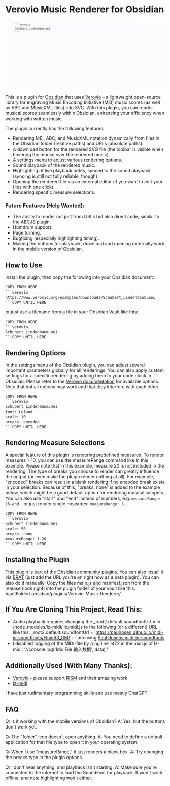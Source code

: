 # Verovio Music Renderer for Obsidian

![](Verovio-Plugin.gif)

This is a plugin for [Obsidian](https://obsidian.md) that uses [Verovio](https://www.verovio.org/) – a lightweight open-source library for engraving Music Encoding Initiative (MEI) music scores (as well as ABC and MusicXML files) into SVG. With this plugin, you can render musical scores seamlessly within Obsidian, enhancing your efficiency when working with written music.

The plugin currently has the following features:
- Rendering MEI, ABC, and MusicXML notation dynamically from files in the Obsidian folder (relative paths) and URLs (absolute paths).
- A download button for the rendered SVG file (the toolbar is visible when hovering the mouse over the rendered music).
- A settings menu to adjust various rendering options.
- Sound playback of the rendered music.
- Highlighting of live playback notes, synced to the sound playback (syncing is still not fully reliable, though).
- Opening the rendered file via an external editor (if you want to edit your files with one click).
- Rendering specific measure selections.

### Future Features (Help Wanted):
- The ability to render not just from URLs but also direct code, similar to the [ABCJS plugin](https://github.com/abcjs-music/obsidian-plugin-abcjs).
- Humdrum support.
- Page turning.
- Bugfixing (especially highlighting timing).
- Making the buttons for playback, download and opening externally work in the mobile version of Obsidian.

## How to Use
Install the plugin, then copy the following into your Obsidian document:

```
COPY FROM HERE
```verovio
https://www.verovio.org/examples/downloads/Schubert_Lindenbaum.mei
```COPY UNTIL HERE

```

or just use a filename from a file in your Obsidian Vault like this:

```
COPY FROM HERE
```verovio
Schubert_Lindenbaum.mei
```COPY UNTIL HERE

```

## Rendering Options
In the settings menu of the Obsidian plugin, you can adjust several important parameters globally for all renderings. 
You can also apply custom settings for a specific rendering by adding them to your code block in Obsidian. Please refer to the [Verovio documentation](https://book.verovio.org/toolkit-reference/toolkit-options.html) for available options. Note that not all options may work and that they interfere with each other.

```
COPY FROM HERE
```verovio
Schubert_Lindenbaum.mei
font: Leland
scale: 10
breaks: encoded
```COPY UNTIL HERE

```

## Rendering Measure Selections
A special feature of this plugin is rendering predefined measures. To render measures 1-10, you can use the measureRange command like in this example. Please note that in this example, measure 20 is not included in the rendering. The type of breaks you choose to render can greatly influence the output (or even make the plugin render nothing at all). For example, "encoded" breaks can result in a blank rendering if no encoded break exists in your selection. Because of this, "breaks: none" is added to the example below, which might be a good default option for rendering musical snippets. You can also use "start" and "end" instead of numbers, e.g. `measureRange: 15-end` – or just render single measures: `measureRange: 5`


```
COPY FROM HERE
```verovio
Schubert_Lindenbaum.mei
scale: 50
breaks: none
measureRange: 1-20
```COPY UNTIL HERE

```

## Installing the Plugin
This plugin is part of the Obsidian community plugins. You can also install it via [BRAT](https://github.com/TfTHacker/obsidian42-brat) (just add the URL you're on right now as a beta plugin).
You can also do it manually: Copy the files main.js and manifest.json from the release (look right) into the plugin folder of your vault like this: VaultFolder/.obsidian/plugins/Verovio-Music-Renderer/.

## If You Are Cloning This Project, Read This:
- Audio playback requires changing the _root2.default.soundfontUrl = in /node_modules/lz-midi/lib/midi.js to the following (or a different) URL like this: _root2.default.soundfontUrl = 'https://paulrosen.github.io/midi-js-soundfonts/FluidR3_GM/';. I am using [Paul Rosens midi-js-soundfonts](https://github.com/paulrosen/midi-js-soundfonts)
- I disabled logging of the MIDI-file by //ing line 1472 in the midi.js of lz-midi: '//console.log('MidiFile 输入数据', data);''



## Additionally Used (With Many Thanks):
- [Verovio](https://github.com/rism-digital/verovio) – please support [RISM](https://rism.digital/) and their amazing work
- [lz-midi](https://github.com/AAlittleWhite/lz-midi)

I have just rudimentary programming skills and use mostly ChatGPT.

## FAQ

Q: Is it working with the mobile versions of Obsidian?
A: Yes, but the buttons don't work yet.

Q: The "folder" icon doesn't open anything.
A: You need to define a default application for that file type to open it in your operating system.

Q: When I use "measureRange," it just renders a blank box.
A: Try changing the breaks type in the plugin options.

Q: I don't hear anything, and playback isn't starting.
A: Make sure you're connected to the internet to load the SoundFont for playback. It won't work offline, and note highlighting won't either.